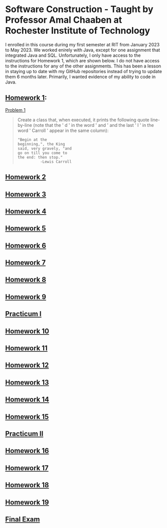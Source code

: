 # Software Construction - Taught by Professor Amal Chaaben at Rochester Institute of Technology

I enrolled in this course during my first semester at RIT from January 2023 to May 2023. We worked enirely with Java, except for one assignment that integrated Java and SQL. Unfortunately, I only have access to the instructions for Homework 1, which are shown below. I do not have access to the instructions for any of the other assignments. This has been a lesson in staying up to date with my GitHub repositories instead of trying to update them 6 months later. Primarily, I wanted evidence of my ability to code in Java.

## [Homework 1](homework01-Gracetexana):

[Problem 1](homework01-Gracetexana/Carroll.java)  
  >Create a class that, when executed, it prints the following quote line-by-line (note that the ' d ' in the
word ' and ' and the last ' l ' in the word ' Carroll ' appear in the same column):
  >
  >     "Begin at the
  >     beginning,", the King
  >     said, very gravely, "and
  >     go on till you come to
  >     the end: then stop."
  >               -Lewis Carroll

## [Homework 2](homework02-Gracetexana/Homework2)

## [Homework 3](homework03-Gracetexana/Homework3)

## [Homework 4](homework04-Gracetexana/Homework4)

## [Homework 5](homework05-Gracetexana/Homework5)

## [Homework 6](homework06-Gracetexana/Homework6)

## [Homework 7](homework07-Gracetexana/ObjectsI)

## [Homework 8](homework08-Gracetexana/ObjectsII)

## [Homework 9](homework09-Gracetexana/Inheritance)

## [Practicum I](practicum-i-Gracetexana/Practicum)

## [Homework 10](homework10-Gracetexana/ExceptionsIO)

## [Homework 11](homework11-Gracetexana/AbstractClassesAndInterfaces)

## [Homework 12](homework12-Gracetexana/Databases)

## [Homework 13](homework13-Gracetexana/AbstractDataTypesCollectionsStacksQueuesLists)

## [Homework 14](homework14-Gracetexana/HashingDataStructures)

## [Homework 15](homework15-Gracetexana/BinaryTreesAndBSTs)

## [Practicum II](practicum-ii-Gracetexana/Practicum2)

## [Homework 16](homework16-Gracetexana/HeapsBTrees)

## [Homework 17](homework17-Gracetexana/GraphsBreadthFirstSearch)

## [Homework 18](homework18-Gracetexana/Dijkstra)

## [Homework 19](homework19-Gracetexana/ThreadsConcurrencies)

## [Final Exam](final-exam-Gracetexana/Final)

